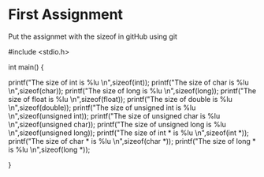 # First Assignment
Put the assignmet with the sizeof in gitHub using git



#include <stdio.h>

int main() {

printf("The size of int is %lu \n",sizeof(int));
printf("The size of char is %lu \n",sizeof(char));
printf("The size of long is %lu \n",sizeof(long));
printf("The size of float is %lu \n",sizeof(float));
printf("The size of double is %lu \n",sizeof(double));
printf("The size of unsigned int is %lu \n",sizeof(unsigned int));
printf("The size of unsigned char is %lu \n",sizeof(unsigned char));
printf("The size of unsigned long is %lu \n",sizeof(unsigned long));
printf("The size of int * is %lu \n",sizeof(int *));
printf("The size of char * is %lu \n",sizeof(char *));
printf("The size of long * is %lu \n",sizeof(long *));

}
